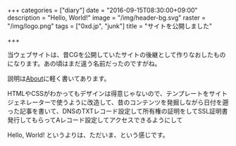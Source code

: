+++
categories = ["diary"]
date = "2016-09-15T08:30:00+09:00"
description = "Hello, World!"
image = "/img/header-bg.svg"
raster = "/img/logo.png"
tags = ["0xd.jp", "junk"]
title = "サイトを公開しました"

+++

当ウェブサイトは、昔CGを公開していたサイトの後継として作りなおしたものになります。あの頃はまだ違う名前だったのですがね。

<!-- more -->

説明は[About](/about)に軽く書いてあります。

HTMLやCSSがわかってもデザインは得意じゃないので、テンプレートをサイトジェネレーターで使うように改造して、昔のコンテンツを発掘しながら日付を遡った記事を書いて、DNSのTXTレコード設定して所有権の証明をしてSSL証明書発行してもらってAレコード設定してアクセスできるようにして

Hello, World! というよりは、ただいま、という感じです。
